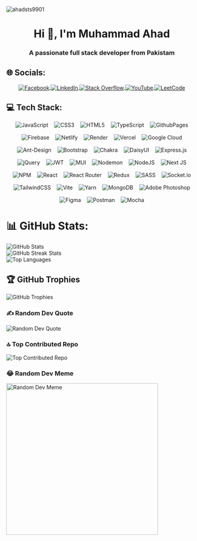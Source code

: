 <p align="left"> <img src="https://komarev.com/ghpvc/?username=ahadsts9901&label=Profile%20views&color=0e75b6&style=flat" alt="ahadsts9901" /> </p>

<h1 align="center">Hi 👋, I'm Muhammad Ahad</h1>
<h3 align="center">A passionate full stack developer from Pakistam</h3>

## 🌐 Socials:

<div align="center">
<a href="https://facebook.com/abdulahad.ansari.1481"> <img align="center" src="https://img.shields.io/badge/Facebook-%231877F2.svg?logo=Facebook&logoColor=white" alt="Facebook"> </a> <a href="https://linkedin.com/in/muhammad-ahad-3136b1236"> <img align="center" src="https://img.shields.io/badge/LinkedIn-%230077B5.svg?logo=linkedin&logoColor=white" alt="LinkedIn"> </a> <a href="https://stackoverflow.com/users/23125654/muhammad-ahad"> <img align="center" src="https://img.shields.io/badge/-Stackoverflow-FE7A16?logo=stack-overflow&logoColor=white" alt="Stack Overflow"> </a> <a href="https://youtube.com/@ahadsts"> <img align="center" src="https://img.shields.io/badge/YouTube-%23FF0000.svg?logo=YouTube&logoColor=white" alt="YouTube"> </a> 
<a href="https://leetcode.com/ahadsts990/"> <img align="center" src="https://img.shields.io/badge/LeetCode-%23323300.svg?logo=LeetCode&logoColor=white" alt="LeetCode"> </a> 
</div>


## 💻 Tech Stack:

<div align="center" style="display:flex; justify-content:center; flex-wrap:wrap; gap:1rem;">
  <img align="center" src="https://img.shields.io/badge/javascript-%23323330.svg?style=for-the-badge&logo=javascript&logoColor=%23F7DF1E" alt="JavaScript"> <img align="center" src="https://img.shields.io/badge/css3-%231572B6.svg?style=for-the-badge&logo=css3&logoColor=white" alt="CSS3"> <img align="center" src="https://img.shields.io/badge/html5-%23E34F26.svg?style=for-the-badge&logo=html5&logoColor=white" alt="HTML5"> <img align="center" src="https://img.shields.io/badge/typescript-%23007ACC.svg?style=for-the-badge&logo=typescript&logoColor=white" alt="TypeScript"> <img align="center" src="https://img.shields.io/badge/github%20pages-121013?style=for-the-badge&logo=github&logoColor=white" alt="GithubPages"> <img align="center" src="https://img.shields.io/badge/firebase-%23039BE5.svg?style=for-the-badge&logo=firebase" alt="Firebase"> <img align="center" src="https://img.shields.io/badge/netlify-%23000000.svg?style=for-the-badge&logo=netlify&logoColor=#00C7B7" alt="Netlify"> <img align="center" src="https://img.shields.io/badge/Render-%46E3B7.svg?style=for-the-badge&logo=render&logoColor=white" alt="Render"> <img align="center" src="https://img.shields.io/badge/vercel-%23000000.svg?style=for-the-badge&logo=vercel&logoColor=white" alt="Vercel"> <img align="center" src="https://img.shields.io/badge/GoogleCloud-%234285F4.svg?style=for-the-badge&logo=google-cloud&logoColor=white" alt="Google Cloud"> <img align="center" src="https://img.shields.io/badge/-AntDesign-%230170FE?style=for-the-badge&logo=ant-design&logoColor=white" alt="Ant-Design"> <img align="center" src="https://img.shields.io/badge/bootstrap-%238511FA.svg?style=for-the-badge&logo=bootstrap&logoColor=white" alt="Bootstrap"> <img align="center" src="https://img.shields.io/badge/chakra-%234ED1C5.svg?style=for-the-badge&logo=chakraui&logoColor=white" alt="Chakra"> <img align="center" src="https://img.shields.io/badge/daisyui-5A0EF8?style=for-the-badge&logo=daisyui&logoColor=white" alt="DaisyUI"> <img align="center" src="https://img.shields.io/badge/express.js-%23404d59.svg?style=for-the-badge&logo=express&logoColor=%2361DAFB" alt="Express.js"> <img align="center" src="https://img.shields.io/badge/jquery-%230769AD.svg?style=for-the-badge&logo=jquery&logoColor=white" alt="jQuery"> <img align="center" src="https://img.shields.io/badge/JWT-black?style=for-the-badge&logo=JSON%20web%20tokens" alt="JWT"> <img align="center" src="https://img.shields.io/badge/MUI-%230081CB.svg?style=for-the-badge&logo=mui&logoColor=white" alt="MUI"> <img align="center" src="https://img.shields.io/badge/NODEMON-%23323330.svg?style=for-the-badge&logo=nodemon&logoColor=%BBDEAD" alt="Nodemon"> <img align="center" src="https://img.shields.io/badge/node.js-6DA55F?style=for-the-badge&logo=node.js&logoColor=white" alt="NodeJS"> <img align="center" src="https://img.shields.io/badge/Next-black?style=for-the-badge&logo=next.js&logoColor=white" alt="Next JS"> <img align="center" src="https://img.shields.io/badge/NPM-%23CB3837.svg?style=for-the-badge&logo=npm&logoColor=white" alt="NPM"> <img align="center" src="https://img.shields.io/badge/react-%2320232a.svg?style=for-the-badge&logo=react&logoColor=%2361DAFB" alt="React"> <img align="center" src="https://img.shields.io/badge/React_Router-CA4245?style=for-the-badge&logo=react-router&logoColor=white" alt="React Router"> <img align="center" src="https://img.shields.io/badge/redux-%23593d88.svg?style=for-the-badge&logo=redux&logoColor=white" alt="Redux"> <img align="center" src="https://img.shields.io/badge/SASS-hotpink.svg?style=for-the-badge&logo=SASS&logoColor=white" alt="SASS"> <img align="center" src="https://img.shields.io/badge/Socket.io-black?style=for-the-badge&logo=socket.io&badgeColor=010101" alt="Socket.io"> <img align="center" src="https://img.shields.io/badge/tailwindcss-%2338B2AC.svg?style=for-the-badge&logo=tailwind-css&logoColor=white" alt="TailwindCSS"> <img align="center" src="https://img.shields.io/badge/vite-%23646CFF.svg?style=for-the-badge&logo=vite&logoColor=white" alt="Vite"> <img align="center" src="https://img.shields.io/badge/yarn-%232C8EBB.svg?style=for-the-badge&logo=yarn&logoColor=white" alt="Yarn"> <img align="center" src="https://img.shields.io/badge/MongoDB-%234ea94b.svg?style=for-the-badge&logo=mongodb&logoColor=white" alt="MongoDB"> <img align="center" src="https://img.shields.io/badge/adobe%20photoshop-%2331A8FF.svg?style=for-the-badge&logo=adobe%20photoshop&logoColor=white" alt="Adobe Photoshop"> <img align="center" src="https://img.shields.io/badge/figma-%23F24E1E.svg?style=for-the-badge&logo=figma&logoColor=white" alt="Figma"> <img align="center" src="https://img.shields.io/badge/Postman-FF6C37?style=for-the-badge&logo=postman&logoColor=white" alt="Postman"> <img align="center" src="https://img.shields.io/badge/Mocha-909055?style=for-the-badge&logo=mocha&logoColor=white" alt="Mocha">
</div>


# 📊 GitHub Stats:
<img align="center" src="https://github-readme-stats.vercel.app/api?username=ahadsts9901&theme=dark&hide_border=true&include_all_commits=true&count_private=true" alt="GitHub Stats"><br/>
<img align="center" src="https://github-readme-streak-stats.herokuapp.com/?user=ahadsts9901&theme=dark&hide_border=true" alt="GitHub Streak Stats"><br/>
<img align="center" src="https://github-readme-stats.vercel.app/api/top-langs/?username=ahadsts9901&theme=dark&hide_border=true&include_all_commits=true&count_private=true&layout=compact" alt="Top Languages">


## 🏆 GitHub Trophies
<img align="center" src="https://github-profile-trophy.vercel.app/?username=ahadsts9901&theme=radical&no-frame=true&no-bg=true&margin-w=4" alt="GitHub Trophies">

### ✍️ Random Dev Quote
<img align="center" src="https://quotes-github-readme.vercel.app/api?type=horizontal&theme=radical" alt="Random Dev Quote">

### 🔝 Top Contributed Repo
<img align="center" src="https://github-contributor-stats.vercel.app/api?username=ahadsts9901&limit=5&theme=radical&combine_all_yearly_contributions=true" alt="Top Contributed Repo">

### 😂 Random Dev Meme
<img align="center" src='https://randommeme-five.vercel.app/' alt="Random Dev Meme" style="height: 400px;"/>

<!-- Proudly created with GPRM ( https://gprm.itsvg.in ) -->
